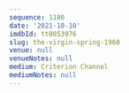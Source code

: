```yaml
---
sequence: 1180
date: '2021-10-10'
imdbId: tt0053976
slug: the-virgin-spring-1960
venue: null
venueNotes: null
medium: Criterion Channel
mediumNotes: null
---
```


